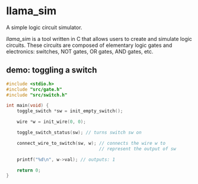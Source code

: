 # llama_sim
A simple logic circuit simulator.

*llama_sim* is a tool written in C that allows users to create and simulate logic circuits. These circuits are composed of elementary logic gates and electronics: switches, NOT gates, OR gates, AND gates, etc.

## demo: toggling a switch
```c
#include <stdio.h>
#include "src/gate.h"
#include "src/switch.h"

int main(void) {
	toggle_switch *sw = init_empty_switch();

	wire *w = init_wire(0, 0);

	toggle_switch_status(sw); // turns switch sw on

	connect_wire_to_switch(sw, w); // connects the wire w to
								   // represent the output of sw

	printf("%d\n", w->val); // outputs: 1

	return 0;
}
```
